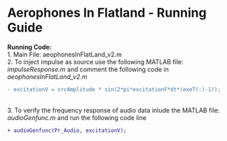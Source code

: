 # Aerophones In Flatland - Running Guide

<b>Running Code:</b>
<br>1. Main File: aeophonesInFlatLand_v2.m
<br>2. To inject impulse as source use the following MATLAB file: <i>impulseResponse.m</i> and comment the following code in  <i>aeophonesInFlatLand_v2.m </i>
```diff
- excitationV = srcAmplitude * sin(2*pi*excitationF*dt*(exeT(:)-1));
```
<br>3. To verify the frequency response of audio data inlude the MATLAB file: <i>audioGenfunc.m</i> and run the following code line
```diff
+ audioGenfunc(Pr_Audio, excitationV);
```


